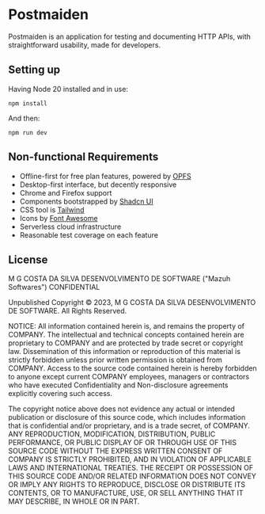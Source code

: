 # Postmaiden

Postmaiden is an application for testing and documenting HTTP APIs,
with straightforward usability, made for developers.

## Setting up

Having Node 20 installed and in use:

```
npm install
```

And then:

```
npm run dev
```

## Non-functional Requirements

- Offline-first for free plan features, powered by [OPFS](https://developer.mozilla.org/en-US/docs/Web/API/File_System_API/Origin_private_file_system)
- Desktop-first interface, but decently responsive
- Chrome and Firefox support
- Components bootstrapped by [Shadcn UI](https://ui.shadcn.com/)
- CSS tool is [Tailwind](https://tailwindcss.com/docs/)
- Icons by [Font Awesome](https://fontawesome.com/search?o=r&m=free)
- Serverless cloud infrastructure
- Reasonable test coverage on each feature

## License

M G COSTA DA SILVA DESENVOLVIMENTO DE SOFTWARE ("Mazuh Softwares") CONFIDENTIAL

Unpublished Copyright © 2023, M G COSTA DA SILVA DESENVOLVIMENTO DE SOFTWARE. All Rights Reserved.

NOTICE: All information contained herein is, and remains the property of COMPANY. The intellectual and technical concepts contained herein are proprietary to COMPANY and are protected by trade secret or copyright law. Dissemination of this information or reproduction of this material is strictly forbidden unless prior written permission is obtained from COMPANY. Access to the source code contained herein is hereby forbidden to anyone except current COMPANY employees, managers or contractors who have executed Confidentiality and Non-disclosure agreements explicitly covering such access.

The copyright notice above does not evidence any actual or intended publication or disclosure of this source code, which includes information that is confidential and/or proprietary, and is a trade secret, of COMPANY. ANY REPRODUCTION, MODIFICATION, DISTRIBUTION, PUBLIC PERFORMANCE, OR PUBLIC DISPLAY OF OR THROUGH USE OF THIS SOURCE CODE WITHOUT THE EXPRESS WRITTEN CONSENT OF COMPANY IS STRICTLY PROHIBITED, AND IN VIOLATION OF APPLICABLE LAWS AND INTERNATIONAL TREATIES. THE RECEIPT OR POSSESSION OF THIS SOURCE CODE AND/OR RELATED INFORMATION DOES NOT CONVEY OR IMPLY ANY RIGHTS TO REPRODUCE, DISCLOSE OR DISTRIBUTE ITS CONTENTS, OR TO MANUFACTURE, USE, OR SELL ANYTHING THAT IT MAY DESCRIBE, IN WHOLE OR IN PART.
